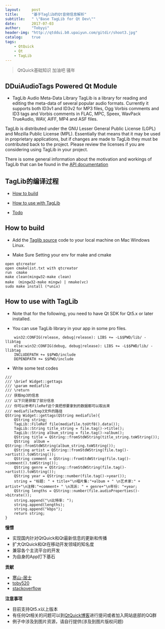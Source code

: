 ```yaml
---
layout:     post
title:      "基于Taglib的Qt音频信息解析"
subtitle:   " \"Base TagLib for Qt Dev\""
date:       2017-07-03
author:     "Tobyyi"
header-img: "http://qtddui.b0.upaiyun.com/gitdir/shoot3.jpg"
catalog:    true
tags:
    - QtQuick
    - Qt
    - TagLib
---
```


>  QtQuick基础知识
>  加油吧 骚年

## DDuiAudioTags Powered Qt Module

* TagLib Audio Meta-Data Library TagLib is a library for reading and editing the meta-data of several popular audio formats. Currently it supports both ID3v1 and ID3v2 for MP3 files, Ogg Vorbis comments and ID3 tags and Vorbis comments in FLAC, MPC, Speex, WavPack TrueAudio, WAV, AIFF, MP4 and ASF files.

TagLib is distributed under the GNU Lesser General Public License (LGPL) and Mozilla Public License (MPL). Essentially that means that it may be used in proprietary applications, but if changes are made to TagLib they must be contributed back to the project. Please review the licenses if you are considering using TagLib in your project.

There is some general information about the motivation and workings of TagLib that can be found in the [API documentation](http://taglib.org/api/)

## TagLib的编译过程

* [How to build](#how-to-build)

* [How to use with TagLib](How-to-use-with-TagLib)

* [Todo](#todo)


## How to build

 * Add the [Taglib source](http://taglib.org/) code to your local machine on Mac Windows Linux.

 * Make Sure Setting your env for make and cmake

```
open qtcreator
open cmakelist.txt with qtcreator
run  cmake
make clean(mingw32-make clean)
make （mingw32-make mingw) | nmake(vc)
sudo make install (*unix)

```

## How to use with TagLib

* Note that for the following, you need to have Qt SDK for Qt5.x or later installed.

* You can use TagLib library in your app in some pro files.

```
    win32:CONFIG(release, debug|release): LIBS += -L$$PWD/lib/ -llibtag
    else:win32:CONFIG(debug, debug|release): LIBS += -L$$PWD/lib/ -llibtag
    INCLUDEPATH += $$PWD/include
    DEPENDPATH += $$PWD/include

```


* Write some test codes

```
///
/// \brief Widget::gettags
/// \param mediafile
/// \return
/// 获取mp3的信息
/// 以下只是获取了部分信息
/// 你可以参考FileRef这个类把想要拿到的数据都可以取出来
/// mediafile为mp3文件的路径
QString Widget::gettags(QString mediafile){
    QString string;
    TagLib::FileRef file(mediafile.toUtf8().data());
    TagLib::String title_string = file.tag()->title();
    TagLib::String album_string = file.tag()->album();
    QString title = QString::fromStdWString(title_string.toWString());
    QString  album = QString::fromStdWString(album_string.toWString());
    QString artist = QString::fromStdWString(file.tag()->artist().toWString());
    QString comment = QString::fromStdWString(file.tag()->comment().toWString());
    QString genre = QString::fromStdWString(file.tag()->artist().toWString());
    QString year = QString::number(file.tag()->year());
    string = "标题: " + title+"\n唱片集:"+album + " \n艺术家:" + artist+"\n注释:"+comment+ " \n流派: " + genre+"\n年份: "+year;
    QString lengths = QString::number(file.audioProperties()->bitrate());
    string.append("\n比特率: ");
    string.append(lengths);
    string.append("kbps");
    return string;
}

```

**憧憬**

* 实现国内针对QtQuick和Qt最新信息的更新和传播
* 扩大QtQuick和Qt在移动开发领域的知名度
* 兼容各个主流平台的开发
* 为自身的App打下基石


**贡献**

* [寒山-居士](https://github.com/toby20130333)
* [toby520](http://www.heilqt.com)
* [stackoverflow](https://stackoverflow.com/questions/22393287/qt-multimedia-how-to-force-read-tags-from-media-file)

**注意事项**

* 目前支持Qt5.x以上版本
* 有任何Qt相关的问题可以到[QtQuick博客](http://www.heilqt.com)进行提问或者加入网站底部的QQ群
* 例子中涉及到图片资源，请自行提供(涉及到图片版权问题)
